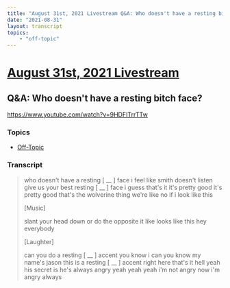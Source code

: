 ```yaml
---
title: "August 31st, 2021 Livestream Q&A: Who doesn't have a resting bitch face?"
date: "2021-08-31"
layout: transcript
topics:
    - "off-topic"
---
```

# [August 31st, 2021 Livestream](../2021-08-31.md)
## Q&A: Who doesn't have a resting bitch face?
https://www.youtube.com/watch?v=9HDFITrrTTw

### Topics
* [Off-Topic](../topics/off-topic.md)

### Transcript

> who doesn't have a resting [ __ ] face i feel like smith doesn't listen give us your best resting [ __ ] face i guess that's it it's pretty good it's pretty good that's the wolverine thing we're like no if i look like this
>
> [Music]
>
> slant your head down or do the opposite it like looks like this hey everybody
>
> [Laughter]
>
> can you do a resting [ __ ] accent you know i can you know my name's jason this is a resting [ __ ] accent right here that's it hell yeah his secret is he's always angry yeah yeah yeah i'm not angry now i'm angry always
